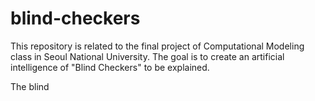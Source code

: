 # blind-checkers

This repository is related to the final project of Computational Modeling class in Seoul National University.
The goal is to create an artificial intelligence of "Blind Checkers" to be explained.

The blind
